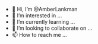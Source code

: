 - 👋 Hi, I’m @AmberLankman
- 👀 I’m interested in ...
- 🌱 I’m currently learning ...
- 💞️ I’m looking to collaborate on ...
- 📫 How to reach me ...

<!---
AmberLankman/AmberLankman is a ✨ special ✨ repository because its `README.md` (this file) appears on your GitHub profile.
You can click the Preview link to take a look at your changes.
--->
